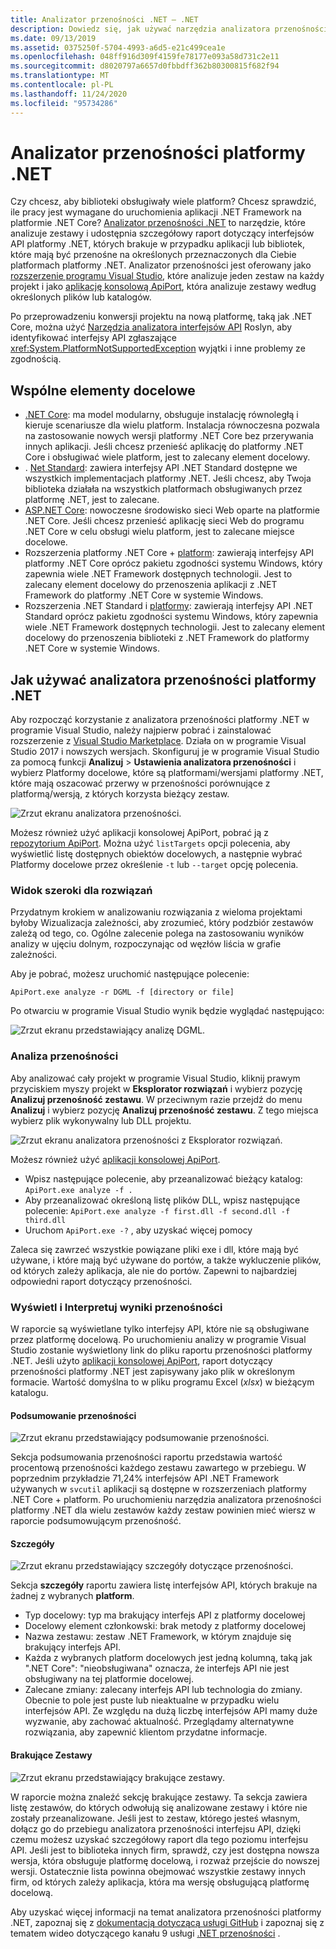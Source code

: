 ```yaml
---
title: Analizator przenośności .NET — .NET
description: Dowiedz się, jak używać narzędzia analizatora przenośności platformy .NET do oceniania sposobu, w jaki przenośny kod znajduje się wśród różnych implementacji platformy .NET, w tym .NET Core, .NET Standard, platformy UWP i Xamarin.
ms.date: 09/13/2019
ms.assetid: 0375250f-5704-4993-a6d5-e21c499cea1e
ms.openlocfilehash: 048ff916d309f4159fe78177e093a58d731c2e11
ms.sourcegitcommit: d8020797a6657d0fbbdff362b80300815f682f94
ms.translationtype: MT
ms.contentlocale: pl-PL
ms.lasthandoff: 11/24/2020
ms.locfileid: "95734286"
---
```

# <a name="the-net-portability-analyzer"></a>Analizator przenośności platformy .NET

Czy chcesz, aby biblioteki obsługiwały wiele platform? Chcesz sprawdzić, ile pracy jest wymagane do uruchomienia aplikacji .NET Framework na platformie .NET Core? [Analizator przenośności .NET](https://github.com/microsoft/dotnet-apiport) to narzędzie, które analizuje zestawy i udostępnia szczegółowy raport dotyczący interfejsów API platformy .NET, których brakuje w przypadku aplikacji lub bibliotek, które mają być przenośne na określonych przeznaczonych dla Ciebie platformach platformy .NET. Analizator przenośności jest oferowany jako [rozszerzenie programu Visual Studio](https://marketplace.visualstudio.com/items?itemName=ConnieYau.NETPortabilityAnalyzer), które analizuje jeden zestaw na każdy projekt i jako [aplikację konsolową ApiPort](https://aka.ms/apiportdownload), która analizuje zestawy według określonych plików lub katalogów.

Po przeprowadzeniu konwersji projektu na nową platformę, taką jak .NET Core, można użyć [Narzędzia analizatora interfejsów API](api-analyzer.md) Roslyn, aby identyfikować interfejsy API zgłaszające <xref:System.PlatformNotSupportedException> wyjątki i inne problemy ze zgodnością.

## <a name="common-targets"></a>Wspólne elementy docelowe

- [.NET Core](../../core/introduction.md): ma model modularny, obsługuje instalację równoległą i kieruje scenariusze dla wielu platform. Instalacja równoczesna pozwala na zastosowanie nowych wersji platformy .NET Core bez przerywania innych aplikacji. Jeśli chcesz przenieść aplikację do platformy .NET Core i obsługiwać wiele platform, jest to zalecany element docelowy.
- . [Net Standard](../net-standard.md): zawiera interfejsy API .NET Standard dostępne we wszystkich implementacjach platformy .NET. Jeśli chcesz, aby Twoja biblioteka działała na wszystkich platformach obsługiwanych przez platformę .NET, jest to zalecane.
- [ASP.NET Core](/aspnet/core): nowoczesne środowisko sieci Web oparte na platformie .NET Core. Jeśli chcesz przenieść aplikację sieci Web do programu .NET Core w celu obsługi wielu platform, jest to zalecane miejsce docelowe.
- Rozszerzenia platformy .NET Core + [platform](../../core/porting/windows-compat-pack.md): zawierają interfejsy API platformy .NET Core oprócz pakietu zgodności systemu Windows, który zapewnia wiele .NET Framework dostępnych technologii. Jest to zalecany element docelowy do przenoszenia aplikacji z .NET Framework do platformy .NET Core w systemie Windows.
- Rozszerzenia .NET Standard i [platformy](../../core/porting/windows-compat-pack.md): zawierają interfejsy API .NET Standard oprócz pakietu zgodności systemu Windows, który zapewnia wiele .NET Framework dostępnych technologii. Jest to zalecany element docelowy do przenoszenia biblioteki z .NET Framework do platformy .NET Core w systemie Windows.

## <a name="how-to-use-the-net-portability-analyzer"></a>Jak używać analizatora przenośności platformy .NET

Aby rozpocząć korzystanie z analizatora przenośności platformy .NET w programie Visual Studio, należy najpierw pobrać i zainstalować rozszerzenie z [Visual Studio Marketplace](https://marketplace.visualstudio.com/items?itemName=ConnieYau.NETPortabilityAnalyzer). Działa on w programie Visual Studio 2017 i nowszych wersjach. Skonfiguruj je w programie Visual Studio za pomocą funkcji **Analizuj**  >  **Ustawienia analizatora przenośności** i wybierz Platformy docelowe, które są platformami/wersjami platformy .NET, które mają oszacować przerwy w przenośności porównujące z platformą/wersją, z których korzysta bieżący zestaw.

![Zrzut ekranu analizatora przenośności.](./media/portability-analyzer/portability-screenshot.png)

Możesz również użyć aplikacji konsolowej ApiPort, pobrać ją z [repozytorium ApiPort](https://aka.ms/apiportdownload). Można użyć `listTargets` opcji polecenia, aby wyświetlić listę dostępnych obiektów docelowych, a następnie wybrać Platformy docelowe przez określenie `-t` lub `--target` opcję polecenia.

### <a name="solution-wide-view"></a>Widok szeroki dla rozwiązań

Przydatnym krokiem w analizowaniu rozwiązania z wieloma projektami byłoby Wizualizacja zależności, aby zrozumieć, który podzbiór zestawów zależą od tego, co. Ogólne zalecenie polega na zastosowaniu wyników analizy w ujęciu dolnym, rozpoczynając od węzłów liścia w grafie zależności.

Aby je pobrać, możesz uruchomić następujące polecenie:

```console
ApiPort.exe analyze -r DGML -f [directory or file]
```

Po otwarciu w programie Visual Studio wynik będzie wyglądać następująco:

![Zrzut ekranu przedstawiający analizę DGML.](./media/portability-analyzer/dgml-example.png)

### <a name="analyze-portability"></a>Analiza przenośności

Aby analizować cały projekt w programie Visual Studio, kliknij prawym przyciskiem myszy projekt w **Eksplorator rozwiązań** i wybierz pozycję **Analizuj przenośność zestawu**. W przeciwnym razie przejdź do menu **Analizuj** i wybierz pozycję **Analizuj przenośność zestawu**. Z tego miejsca wybierz plik wykonywalny lub DLL projektu.

![Zrzut ekranu analizatora przenośności z Eksplorator rozwiązań.](./media/portability-analyzer/portability-solution-explorer.png)

Możesz również użyć [aplikacji konsolowej ApiPort](https://aka.ms/apiportdownload).

- Wpisz następujące polecenie, aby przeanalizować bieżący katalog: `ApiPort.exe analyze -f .`
- Aby przeanalizować określoną listę plików DLL, wpisz następujące polecenie: `ApiPort.exe analyze -f first.dll -f second.dll -f third.dll`
- Uruchom `ApiPort.exe -?` , aby uzyskać więcej pomocy

Zaleca się zawrzeć wszystkie powiązane pliki exe i dll, które mają być używane, i które mają być używane do portów, a także wykluczenie plików, od których zależy aplikacja, ale nie do portów. Zapewni to najbardziej odpowiedni raport dotyczący przenośności.

### <a name="view-and-interpret-portability-result"></a>Wyświetl i Interpretuj wyniki przenośności

W raporcie są wyświetlane tylko interfejsy API, które nie są obsługiwane przez platformę docelową.
Po uruchomieniu analizy w programie Visual Studio zostanie wyświetlony link do pliku raportu przenośności platformy .NET. Jeśli użyto [aplikacji konsolowej ApiPort](https://aka.ms/apiportdownload), raport dotyczący przenośności platformy .NET jest zapisywany jako plik w określonym formacie. Wartość domyślna to w pliku programu Excel (*xlsx*) w bieżącym katalogu.

#### <a name="portability-summary"></a>Podsumowanie przenośności

![Zrzut ekranu przedstawiający podsumowanie przenośności.](./media/portability-analyzer/api-catalog-portablility-summary.png)

Sekcja podsumowania przenośności raportu przedstawia wartość procentową przenośności każdego zestawu zawartego w przebiegu. W poprzednim przykładzie 71,24% interfejsów API .NET Framework używanych w `svcutil` aplikacji są dostępne w rozszerzeniach platformy .NET Core + platform. Po uruchomieniu narzędzia analizatora przenośności platformy .NET dla wielu zestawów każdy zestaw powinien mieć wiersz w raporcie podsumowującym przenośność.

#### <a name="details"></a>Szczegóły

![Zrzut ekranu przedstawiający szczegóły dotyczące przenośności.](./media/portability-analyzer/api-catalog-portablility-details.png)

Sekcja **szczegóły** raportu zawiera listę interfejsów API, których brakuje na żadnej z wybranych **platform**.

- Typ docelowy: typ ma brakujący interfejs API z platformy docelowej
- Docelowy element członkowski: brak metody z platformy docelowej
- Nazwa zestawu: zestaw .NET Framework, w którym znajduje się brakujący interfejs API.
- Każda z wybranych platform docelowych jest jedną kolumną, taką jak ".NET Core": "nieobsługiwana" oznacza, że interfejs API nie jest obsługiwany na tej platformie docelowej.
- Zalecane zmiany: zalecany interfejs API lub technologia do zmiany. Obecnie to pole jest puste lub nieaktualne w przypadku wielu interfejsów API. Ze względu na dużą liczbę interfejsów API mamy duże wyzwanie, aby zachować aktualność. Przeglądamy alternatywne rozwiązania, aby zapewnić klientom przydatne informacje.

#### <a name="missing-assemblies"></a>Brakujące Zestawy

![Zrzut ekranu przedstawiający brakujące zestawy.](./media/portability-analyzer/api-catalog-missing-assemblies.png)

W raporcie można znaleźć sekcję brakujące zestawy. Ta sekcja zawiera listę zestawów, do których odwołują się analizowane zestawy i które nie zostały przeanalizowane. Jeśli jest to zestaw, którego jesteś własnym, dołącz go do przebiegu analizatora przenośności interfejsu API, dzięki czemu możesz uzyskać szczegółowy raport dla tego poziomu interfejsu API. Jeśli jest to biblioteka innych firm, sprawdź, czy jest dostępna nowsza wersja, która obsługuje platformę docelową, i rozważ przejście do nowszej wersji. Ostatecznie lista powinna obejmować wszystkie zestawy innych firm, od których zależy aplikacja, która ma wersję obsługującą platformę docelową.

Aby uzyskać więcej informacji na temat analizatora przenośności platformy .NET, zapoznaj się z [dokumentacją dotyczącą usługi GitHub](https://github.com/Microsoft/dotnet-apiport#documentation) i zapoznaj się z tematem wideo dotyczącego kanału 9 usługi [.NET przenośności](https://channel9.msdn.com/Blogs/Seth-Juarez/A-Brief-Look-at-the-NET-Portability-Analyzer) .
